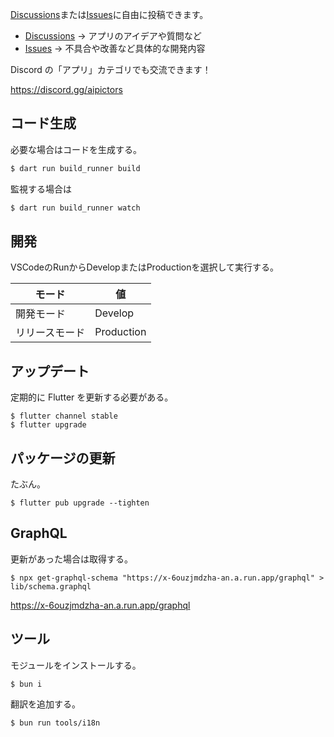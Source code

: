 [Discussions](https://github.com/aipictors/app/discussions)または[Issues](https://github.com/aipictors/app/issues)に自由に投稿できます。

- [Discussions](https://github.com/aipictors/app/discussions)
  → アプリのアイデアや質問など
- [Issues](https://github.com/aipictors/app/issues)
  → 不具合や改善など具体的な開発内容

Discord の「アプリ」カテゴリでも交流できます！

https://discord.gg/aipictors

## コード生成

必要な場合はコードを生成する。

```bash
$ dart run build_runner build
```

監視する場合は

```bash
$ dart run build_runner watch
```

## 開発

VSCodeのRunからDevelopまたはProductionを選択して実行する。

| モード | 値 |
| -- | -- |
| 開発モード | Develop |
| リリースモード | Production |

## アップデート

定期的に Flutter を更新する必要がある。

```
$ flutter channel stable
$ flutter upgrade
```

## パッケージの更新

たぶん。

```
$ flutter pub upgrade --tighten
```

## GraphQL

更新があった場合は取得する。

```
$ npx get-graphql-schema "https://x-6ouzjmdzha-an.a.run.app/graphql" > lib/schema.graphql
```

https://x-6ouzjmdzha-an.a.run.app/graphql

## ツール

モジュールをインストールする。

```
$ bun i
```

翻訳を追加する。

```
$ bun run tools/i18n
```
